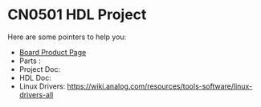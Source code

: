 # CN0501 HDL Project

Here are some pointers to help you:
  * [Board Product Page](https://www.analog.com/cn0501)
  * Parts : []()
  * Project Doc: 
  * HDL Doc: 
  * Linux Drivers: https://wiki.analog.com/resources/tools-software/linux-drivers-all

